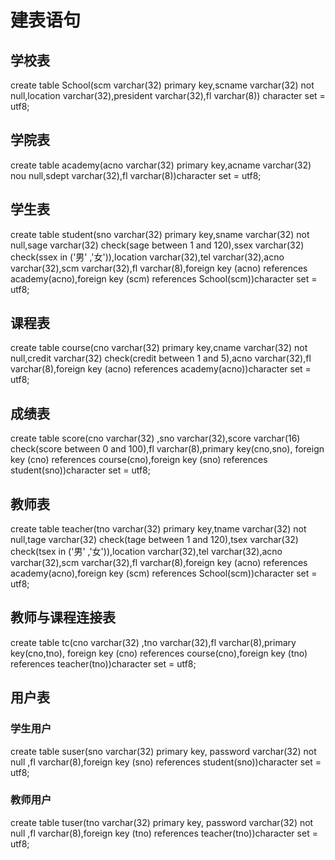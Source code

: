 # 建表语句
## 学校表
   create table School(scm varchar(32)  primary key,scname varchar(32) not null,location varchar(32),president varchar(32),fl varchar(8)) character set = utf8;
## 学院表
   create table academy(acno varchar(32)  primary key,acname varchar(32) nou null,sdept varchar(32),fl varchar(8))character set = utf8;
## 学生表   
   create table student(sno varchar(32)  primary key,sname varchar(32) not null,sage varchar(32) check(sage between 1 and 120),ssex varchar(32) check(ssex in ('男' ,'女')),location varchar(32),tel varchar(32),acno varchar(32),scm varchar(32),fl varchar(8),foreign key (acno) references academy(acno),foreign key (scm) references School(scm))character set = utf8;
## 课程表
   create table course(cno varchar(32)  primary key,cname varchar(32) not null,credit varchar(32) check(credit between 1 and 5),acno varchar(32),fl varchar(8),foreign key (acno) references academy(acno))character set = utf8;
## 成绩表
   create table score(cno varchar(32) ,sno varchar(32),score varchar(16) check(score between 0 and 100),fl varchar(8),primary key(cno,sno), foreign key (cno) references course(cno),foreign key (sno) references student(sno))character set = utf8;
## 教师表
   create table teacher(tno varchar(32)  primary key,tname varchar(32) not null,tage varchar(32) check(tage between 1 and 120),tsex varchar(32) check(tsex in ('男' ,'女')),location varchar(32),tel varchar(32),acno varchar(32),scm varchar(32),fl varchar(8),foreign key (acno) references academy(acno),foreign key (scm) references School(scm))character set = utf8;
## 教师与课程连接表
   create table tc(cno varchar(32) ,tno varchar(32),fl varchar(8),primary key(cno,tno), foreign key (cno) references course(cno),foreign key (tno) references teacher(tno))character set = utf8;
## 用户表
### 学生用户
   create table suser(sno varchar(32) primary key, password varchar(32) not null ,fl varchar(8),foreign key (sno) references student(sno))character set = utf8;
### 教师用户
   create table tuser(tno varchar(32) primary key, password varchar(32) not null ,fl varchar(8),foreign key (tno) references teacher(tno))character set = utf8;
